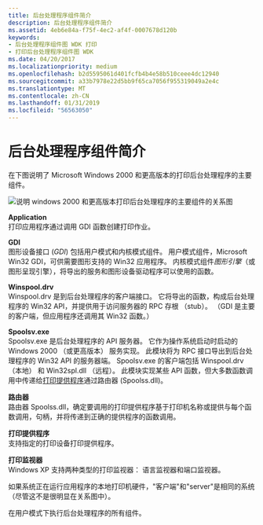 ```yaml
---
title: 后台处理程序组件简介
description: 后台处理程序组件简介
ms.assetid: 4eb6e84a-f75f-4ec2-af4f-0007678d120b
keywords:
- 后台处理程序组件图 WDK 打印
- 打印后台处理程序组件图 WDK
ms.date: 04/20/2017
ms.localizationpriority: medium
ms.openlocfilehash: b2d5595061d401fcfb4b4e58b510ceee4dc12940
ms.sourcegitcommit: a33b7978e22d5bb9f65ca7056f955319049a2e4c
ms.translationtype: MT
ms.contentlocale: zh-CN
ms.lasthandoff: 01/31/2019
ms.locfileid: "56563050"
---
```

# <a name="introduction-to-spooler-components"></a>后台处理程序组件简介





在下图说明了 Microsoft Windows 2000 和更高版本的打印后台处理程序的主要组件。

![说明 windows 2000 和更高版本打印后台处理程序的主要组件的关系图](images/spoocomp.png)

<a href="" id="application-"></a>**Application**   
打印应用程序通过调用 GDI 函数创建打印作业。

<a href="" id="gdi-"></a>**GDI**   
图形设备接口 (*GDI*) 包括用户模式和内核模式组件。 用户模式组件，Microsoft Win32 GDI，可供需要图形支持的 Win32 应用程序。 内核模式组件*图形引擎*（或图形呈现引擎），将导出的服务和图形设备驱动程序可以使用的函数。

<a href="" id="winspool-drv-"></a>**Winspool.drv**   
Winspool.drv 是到后台处理程序的客户端接口。 它将导出的函数，构成后台处理程序的 Win32 API，并提供用于访问服务器的 RPC 存根 （stub）。 （GDI 是主要的客户端，但应用程序还调用其 Win32 函数。）

<a href="" id="spoolsv-exe-"></a>**Spoolsv.exe**   
Spoolsv.exe 是后台处理程序的 API 服务器。 它作为操作系统启动时启动的 Windows 2000 （或更高版本） 服务实现。 此模块将为 RPC 接口导出到后台处理程序的 Win32 API 的服务器端。 Spoolsv.exe 的客户端包括 Winspool.drv （本地） 和 Win32spl.dll （远程）。 此模块实现某些 API 函数，但大多数函数调用中传递给[打印提供程序](print-providers.md)通过路由器 (Spoolss.dll)。

<a href="" id="router-"></a>**路由器**   
路由器 Spoolss.dll，确定要调用的打印提供程序基于打印机名称或提供与每个函数调用，句柄，并将传递到正确的提供程序的函数调用。

<a href="" id="print-provider-"></a>**打印提供程序**   
支持指定的打印设备打印提供程序。

<a href="" id="print-monitor-"></a>**打印监视器**   
Windows XP 支持两种类型的打印监视器： 语言监视器和端口监视器。

如果系统正在运行应用程序的本地打印机硬件，"客户端"和"server"是相同的系统 （尽管这不是很明显在关系图中）。

在用户模式下执行后台处理程序的所有组件。

 

 




